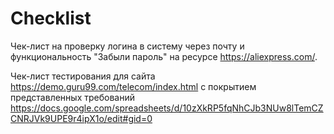 # Checklist
Чек-лист на проверку логина в систему через почту и функциональность "Забыли пароль" на ресурсе https://aliexpress.com/.

Чек-лист тестирования для сайта https://demo.guru99.com/telecom/index.html с покрытием представленных требований https://docs.google.com/spreadsheets/d/10zXkRP5fqNhCJb3NUw8lTemCZCNRJVk9UPE9r4ipX1o/edit#gid=0
